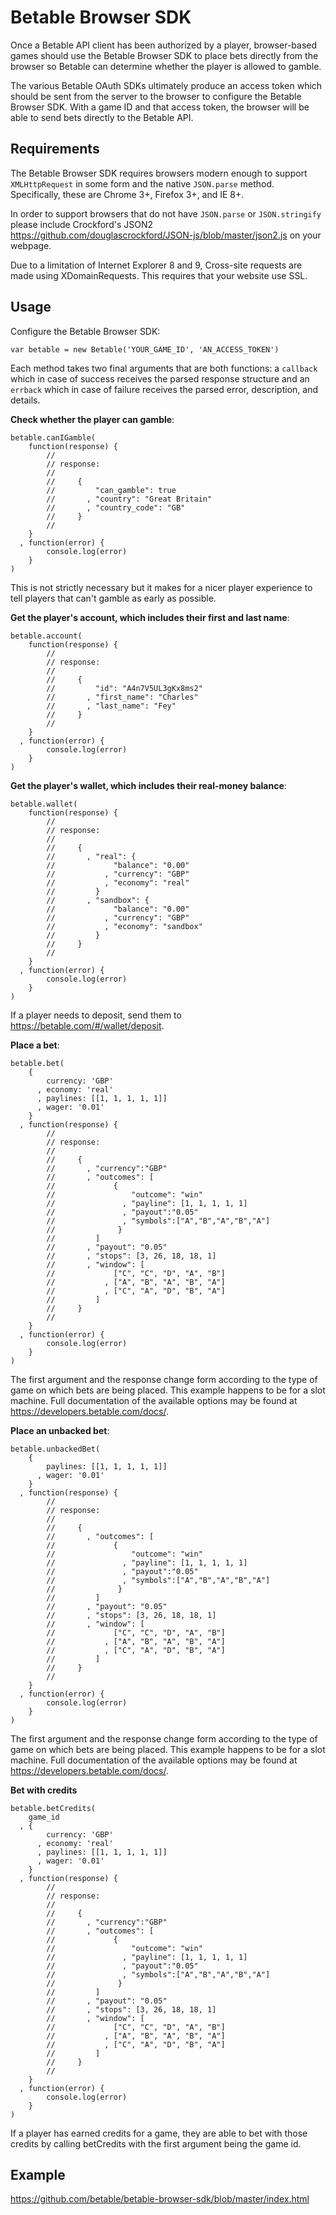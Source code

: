 Betable Browser SDK
===================

Once a Betable API client has been authorized by a player, browser-based games should use the Betable Browser SDK to place bets directly from the browser so Betable can determine whether the player is allowed to gamble.

The various Betable OAuth SDKs ultimately produce an access token which should be sent from the server to the browser to configure the Betable Browser SDK.  With a game ID and that access token, the browser will be able to send bets directly to the Betable API.

Requirements
------------

The Betable Browser SDK requires browsers modern enough to support `XMLHttpRequest` in some form and the native `JSON.parse` method.  Specifically, these are Chrome 3+, Firefox 3+, and IE 8+.

In order to support browsers that do not have `JSON.parse` or `JSON.stringify` please include Crockford's JSON2 <https://github.com/douglascrockford/JSON-js/blob/master/json2.js> on your webpage.

Due to a limitation of Internet Explorer 8 and 9, Cross-site requests are made using XDomainRequests. This requires that your website use SSL.

Usage
-----

Configure the Betable Browser SDK:

    var betable = new Betable('YOUR_GAME_ID', 'AN_ACCESS_TOKEN')

Each method takes two final arguments that are both functions: a `callback` which in case of success receives the parsed response structure and an `errback` which in case of failure receives the parsed error, description, and details.

**Check whether the player can gamble**:

    betable.canIGamble(
        function(response) {
            //
            // response:
            //
            //     {
            //         "can_gamble": true
            //       , "country": "Great Britain"
            //       , "country_code": "GB"
            //     }
            //
        }
      , function(error) {
            console.log(error)
        }
    )

This is not strictly necessary but it makes for a nicer player experience to tell players that can't gamble as early as possible.

**Get the player's account, which includes their first and last name**:

    betable.account(
        function(response) {
            //
            // response:
            //
            //     {
            //         "id": "A4n7V5UL3gKx8ms2"
            //       , "first_name": "Charles"
            //       , "last_name": "Fey"
            //     }
            //
        }
      , function(error) {
            console.log(error)
        }
    )

**Get the player's wallet, which includes their real-money balance**:

    betable.wallet(
        function(response) {
            //
            // response:
            //
            //     {
            //       , "real": {
            //             "balance": "0.00"
            //           , "currency": "GBP"
            //           , "economy": "real"
            //         }
            //       , "sandbox": {
            //             "balance": "0.00"
            //           , "currency": "GBP"
            //           , "economy": "sandbox"
            //         }
            //     }
            //
        }
      , function(error) {
            console.log(error)
        }
    )

If a player needs to deposit, send them to <https://betable.com/#/wallet/deposit>.

**Place a bet**:

    betable.bet(
        {
            currency: 'GBP'
          , economy: 'real'
          , paylines: [[1, 1, 1, 1, 1]]
          , wager: '0.01'
        }
      , function(response) {
            //
            // response:
            //
            //     {
            //       , "currency":"GBP"
            //       , "outcomes": [
            //             {
            //                 "outcome": "win"
            //               , "payline": [1, 1, 1, 1, 1]
            //               , "payout":"0.05"
            //               , "symbols":["A","B","A","B","A"]
            //              }
            //         ]
            //       , "payout": "0.05"
            //       , "stops": [3, 26, 18, 18, 1]
            //       , "window": [
            //             ["C", "C", "D", "A", "B"]
            //           , ["A", "B", "A", "B", "A"]
            //           , ["C", "A", "D", "B", "A"]
            //         ]
            //     }
            //
        }
      , function(error) {
            console.log(error)
        }
    )

The first argument and the response change form according to the type of game on which bets are being placed.  This example happens to be for a slot machine.  Full documentation of the available options may be found at <https://developers.betable.com/docs/>.

**Place an unbacked bet**:

    betable.unbackedBet(
        {
            paylines: [[1, 1, 1, 1, 1]]
          , wager: '0.01'
        }
      , function(response) {
            //
            // response:
            //
            //     {
            //       , "outcomes": [
            //             {
            //                 "outcome": "win"
            //               , "payline": [1, 1, 1, 1, 1]
            //               , "payout":"0.05"
            //               , "symbols":["A","B","A","B","A"]
            //              }
            //         ]
            //       , "payout": "0.05"
            //       , "stops": [3, 26, 18, 18, 1]
            //       , "window": [
            //             ["C", "C", "D", "A", "B"]
            //           , ["A", "B", "A", "B", "A"]
            //           , ["C", "A", "D", "B", "A"]
            //         ]
            //     }
            //
        }
      , function(error) {
            console.log(error)
        }
    )

The first argument and the response change form according to the type of game on which bets are being placed.  This example happens to be for a slot machine.  Full documentation of the available options may be found at <https://developers.betable.com/docs/>.

**Bet with credits**

    betable.betCredits(
        game_id
      , {
            currency: 'GBP'
          , economy: 'real'
          , paylines: [[1, 1, 1, 1, 1]]
          , wager: '0.01'
        }
      , function(response) {
            //
            // response:
            //
            //     {
            //       , "currency":"GBP"
            //       , "outcomes": [
            //             {
            //                 "outcome": "win"
            //               , "payline": [1, 1, 1, 1, 1]
            //               , "payout":"0.05"
            //               , "symbols":["A","B","A","B","A"]
            //              }
            //         ]
            //       , "payout": "0.05"
            //       , "stops": [3, 26, 18, 18, 1]
            //       , "window": [
            //             ["C", "C", "D", "A", "B"]
            //           , ["A", "B", "A", "B", "A"]
            //           , ["C", "A", "D", "B", "A"]
            //         ]
            //     }
            //
        }
      , function(error) {
            console.log(error)
        }
    )

If a player has earned credits for a game, they are able to bet with those credits by calling betCredits with the first argument being the game id.

Example
-------

<https://github.com/betable/betable-browser-sdk/blob/master/index.html>
